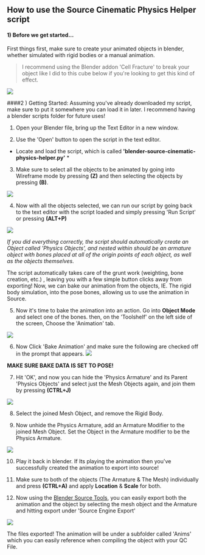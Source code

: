 ## How to use the Source Cinematic Physics Helper script

#### 1) Before we get started...
First things first, make sure to create your animated objects in blender, whether simulated with rigid bodies or a manual animation. 
>I recommend using the Blender addon 'Cell Fracture' to break your object like I did to this cube below if you're looking to get this kind of effect.

![](https://thumbs.gfycat.com/FaintQuarterlyAfricanjacana-size_restricted.gif)

####2 ) Getting Started:
Assuming you've already downloaded my script, make sure to put it somewhere you can load it in later. I recommend having a blender scripts folder for future uses! 

1. Open your Blender file, bring up the Text Editor in a new window.

2. Use the 'Open' button to open the script in the text editor.
 * Locate and load the script, which is called **'blender-source-cinematic-physics-helper.py'** *

3. Make sure to select all the objects to be animated by going into Wireframe mode by pressing **(Z)** and then selecting the objects by pressing **(B)**.

 ![](https://giant.gfycat.com/ComfortableTiredBlowfish.gif)

4. Now with all the objects selected, we can run our script by going back to the text editor with the script loaded and simply pressing 'Run Script' or pressing **(ALT+P)**

 ![](https://thumbs.gfycat.com/DismalRealGrizzlybear-size_restricted.gif)

  *If you did everything correctly, the script should 
 automatically create an Object called 'Physics 
 Objects', and nested within should be an armature 
 object with bones placed at all of the origin points 
 of each object, as well as the objects themselves.*

  The script automatically takes care of the grunt 
 work (weighting, bone creation, etc.) , leaving you 
 with a few simple button clicks away from exporting!
 Now, we can bake our animation from the objects, IE. 
 The rigid body simulation, into the pose bones, 
 allowing us to use the animation in Source. 

5. Now it's time to bake the animation into an action. Go into **Object Mode** and select one of the bones. then, on the 'Toolshelf' on the left side of the screen, Choose the 'Animation' tab.

 ![](https://i.imgur.com/0E4C0tz.png)

6. Now Click 'Bake Animation' and make sure the following are checked off in the prompt that appears.
 ![](https://i.imgur.com/0MDKk5l.png)

 **MAKE SURE BAKE DATA IS SET TO POSE!**

7. Hit 'OK', and now you can hide the 'Physics Armature' and its Parent 'Physics Objects' and select just the Mesh Objects again, and join them by pressing **(CTRL+J)**

 ![](https://thumbs.gfycat.com/SizzlingQuickBluemorphobutterfly-size_restricted.gif)


8. Select the joined Mesh Object, and remove the Rigid Body.

9. Now unhide the Physics Armature, add an Armature Modifier to the joined Mesh Object. Set the Object in the Armature modifier to be the Physics Armature.

 ![](https://i.imgur.com/brFF37p.png)

10. Play it back in blender. If Its playing the animation then you've successfully created the animation to export into source!

11. Make sure to both of the objects (The Armature & The Mesh) individually and press **(CTRL+A)** and apply **Location** & **Scale** for both.

12. Now using the [Blender Source Tools](http://steamreview.org/BlenderSourceTools/), you can easily export both the animation and the object by selecting the mesh object and the Armature and hitting export under 'Source Engine Export'

 ![](https://i.imgur.com/ldNQaC3.png)

The files exported! The animation will be under a subfolder called 'Anims' which you can easily reference when compiling the object with your QC File.




